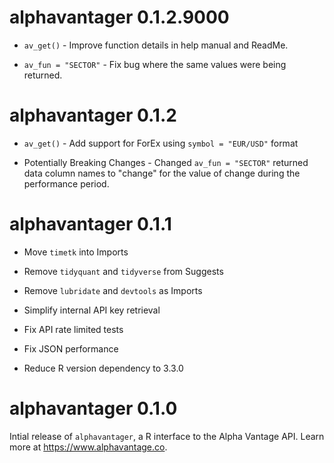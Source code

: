 # alphavantager 0.1.2.9000

* `av_get()` - Improve function details in help manual and ReadMe. 

* `av_fun = "SECTOR"` - Fix bug where the same values were being returned. 

# alphavantager 0.1.2

* `av_get()` - Add support for ForEx using `symbol = "EUR/USD"` format

* Potentially Breaking Changes - Changed `av_fun = "SECTOR"` returned data column names to "change" for the value of change during the performance period. 

# alphavantager 0.1.1

* Move `timetk` into Imports

* Remove `tidyquant` and `tidyverse` from Suggests

* Remove `lubridate` and `devtools` as Imports

* Simplify internal API key retrieval

* Fix API rate limited tests

* Fix JSON performance

* Reduce R version dependency to 3.3.0


# alphavantager 0.1.0

Intial release of `alphavantager`, a R interface to the Alpha Vantage API. Learn more at https://www.alphavantage.co. 
